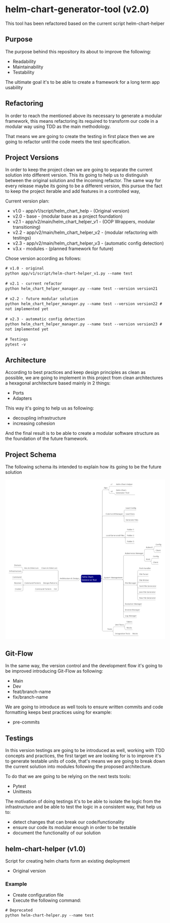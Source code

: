 # helm-chart-generator-tool (v2.0)
This tool has been refactored based on the current script helm-chart-helper

## Purpose
The purpose behind this repository its about to improve the following:
- Readability
- Maintainability
- Testability

The ultimate goal it's to be able to create a framework for a long term app
usability

## Refactoring
In order to reach the mentioned above its necessary to generate a modular framework,
this means refactoring its required to transform our code in a modular way using TDD
as the main methodology.

That means we are going to create the testing in first place then we are going to 
refactor until the code meets the test specification.

## Project Versions
In order to keep the project clean we are going to separate the current solution into different
version. This its going to help us to distinguish between the original solution and the incoming
refactor. The same way for every release maybe its going to be a different version, this pursue the
fact to keep the project iterable and add features in a controlled way,

Current version plan:
- v1.0 - app/v1/script/helm_chart_help - (Original version)
- v2.0 - base - (modular base as a project foundation)
- v2.1 - app/v2/main/helm_chart_helper_v1 - (OOP Wrappers, modular transitioning)
- v2.2 - app/v2/main/helm_chart_helper_v2 - (modular refactoring with testings)
- v2.3 - app/v2/main/helm_chart_helper_v3 - (automatic config detection)
- v3.x - modules - (planned framework for future)

Chose version according as follows:
```
# v1.0 - original
python app/v1/script/helm-chart-helper_v1.py --name test

# v2.1 - current refactor
python helm_chart_helper_manager.py --name test --version version21

# v2.2 - future modular solution
python helm_chart_helper_manager.py --name test --version version22 # not implemented yet

# v2.3 - automatic config detection
python helm_chart_helper_manager.py --name test --version version23 # not implemented yet

# Testings
pytest -v
```

## Architecture
According to best practices and keep design principles as clean as possible, we
are going to implement in this project from clean architectures a hexagonal architecture
based mainly in 2 things:
- Ports
- Adapters

This way it's going to help us as following:
- decoupling infrastructure
- increasing cohesion

And the final result is to be able to create a modular software structure as 
the foundation of the future framework.

## Project Schema
The following schema its intended to explain how its going to be the future solution

![Modular Structure Schema](helm-chart-generator-tool-map.png)

## Git-Flow
In the same way, the version control and the development flow it's going to be
improved introducing Git-Flow as following:
- Main
- Dev
- feat/branch-name
- fix/branch-name

We are going to introduce as well tools to ensure written commits and code formatting
keeps best practices using for example:
- pre-commits

## Testings
In this version testings are going to be introduced as well, working with
TDD concepts and practices, the first target we are looking for is to improve it's 
to generate testable units of code, that's means we are going to break down the
current solution into modules following the proposed architecture.

To do that we are going to be relying on the next tests tools: 
- Pytest
- Unittests

The motivation of doing testings it's to be able to isolate the logic from
the infrastructure and be able to test the logic in a consistent way, that help 
us to:
- detect changes that can break our code/functionality
- ensure our code its modular enough in order to be testable
- document the functionality of our solution

## helm-chart-helper (v1.0)
Script for creating helm charts form an existing deployment
- Original version

### Example
- Create configuration file
- Execute the following command:
```
# Deprecated
python helm-chart-helper.py --name test
```
